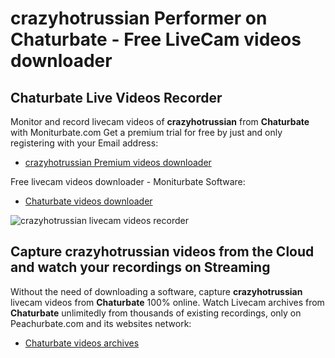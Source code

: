 # crazyhotrussian Performer on Chaturbate - Free LiveCam videos downloader

## Chaturbate Live Videos Recorder

Monitor and record livecam videos of **crazyhotrussian** from **Chaturbate** with Moniturbate.com
Get a premium trial for free by just and only registering with your Email address:
* [crazyhotrussian Premium videos downloader](https://moniturbate.com/request-demo-licence-key.html)

Free livecam videos downloader - Moniturbate Software:
* [Chaturbate videos downloader](https://moniturbate.com/moniturbate-download-software.html)

![crazyhotrussian livecam videos recorder](https://peachurnet.com/templates/moniturbate-software.png)


## Capture crazyhotrussian videos from the Cloud and watch your recordings on Streaming

Without the need of downloading a software, capture **crazyhotrussian** livecam videos from **Chaturbate** 100% online.
Watch Livecam archives from **Chaturbate** unlimitedly from thousands of existing recordings, only on Peachurbate.com and its websites network:
* [Chaturbate videos archives](https://peachurnet.com/)